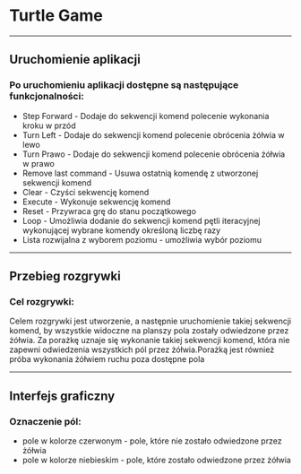 # Turtle Game

----
## Uruchomienie aplikacji

### Po uruchomieniu aplikacji dostępne są następujące funkcjonalności:

- Step Forward - Dodaje do sekwencji komend polecenie wykonania kroku w przód
- Turn Left - Dodaje do sekwencji komend polecenie obrócenia żółwia w lewo
- Turn Prawo - Dodaje do sekwencji komend polecenie obrócenia żółwia w prawo
- Remove last command - Usuwa ostatnią komendę z utworzonej sekwencji komend
- Clear - Czyści sekwencję komend
- Execute - Wykonuje sekwencję komend
- Reset - Przywraca grę do stanu początkowego
- Loop - Umożliwia dodanie do sekwencji komend pętli iteracyjnej wykonującej wybrane komendy określoną liczbę razy
- Lista rozwijalna z wyborem poziomu - umożliwia wybór poziomu

----
## Przebieg rozgrywki
### Cel rozgrywki:
Celem rozgrywki jest utworzenie, a następnie uruchomienie takiej sekwencji komend, by wszystkie widoczne na planszy pola zostały odwiedzone przez żółwia. Za porażkę uznaje się wykonanie takiej sekwencji komend, która nie zapewni odwiedzenia wszystkich pól przez żółwia.Porażką jest również próba wykonania żółwiem ruchu poza dostępne pola

----
## Interfejs graficzny
### Oznaczenie pól:
- pole w kolorze czerwonym - pole, które nie zostało odwiedzone przez żółwia
- pole w kolorze niebieskim - pole, które zostało odwiedzone przez żółwia
